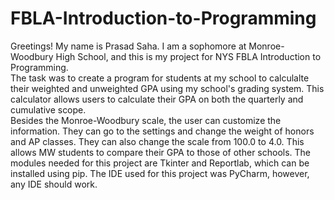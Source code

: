 # FBLA-Introduction-to-Programming
Greetings! My name is Prasad Saha. I am a sophomore at Monroe-Woodbury High School, and this is my project for NYS FBLA Introduction to Programming. <br>
The task was to create a program for students at my school to calculalte their weighted and unweighted GPA using my school's grading system. This calculator allows users to calculate their GPA on both the quarterly and cumulative scope. <br>
Besides the Monroe-Woodbury scale, the user can customize the information. They can go to the settings and change the weight of honors and AP classes. They can also change the scale from 100.0 to 4.0. This allows MW students to compare their GPA to those of other schools.
The modules needed for this project are Tkinter and Reportlab, which can be installed using pip. The IDE used for this project was PyCharm, however, any IDE should work.
